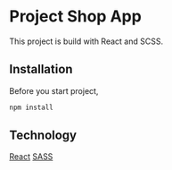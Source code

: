 # Project Shop App

This project is build with React and SCSS.

## Installation

Before you start project, 

```bash
npm install
```

## Technology

[React](https://reactjs.org/docs/create-a-new-react-app.html)
[SASS](https://sass-lang.com/)